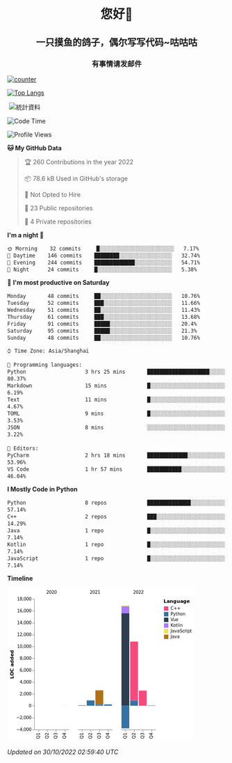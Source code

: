 

<!--
**kitUIN/kitUIN** is a ✨ _special_ ✨ repository because its `README.md` (this file) appears on your GitHub profile.

Here are some ideas to get you started:

- 🔭 I’m currently working on ...
- 🌱 I’m currently learning ...
- 👯 I’m looking to collaborate on ...
- 🤔 I’m looking for help with ...
- 💬 Ask me about ...
- 📫 How to reach me: ...
- 😄 Pronouns: ...
- ⚡ Fun fact: ...
-->
<h1 align="center">您好👋</h1>
<h2 align="center">一只摸鱼的鸽子，偶尔写写代码~咕咕咕</h2>
<h3 align="center">有事情请发邮件</h3>

[![counter](https://count.getloli.com/get/@KitUIN?theme=rule34)](https://count.getloli.com/)

[![Top Langs](https://github-readme-stats.vercel.app/api/top-langs/?username=kitUIN&show_icons=true&theme=gruvbox&locale=cn&layout=compact)](https://github.com/anuraghazra/github-readme-stats)

<p>&nbsp;<img align="center" src="https://github-readme-stats.vercel.app/api?username=kitUIN&show_icons=true&theme=gruvbox&locale=cn" alt="統計資料" /></p>


<!--START_SECTION:waka-->
![Code Time](http://img.shields.io/badge/Code%20Time-661%20hrs%2054%20mins-blue)

![Profile Views](http://img.shields.io/badge/Profile%20Views-3-blue)

**🐱 My GitHub Data** 

> 🏆 260 Contributions in the year 2022
 > 
> 📦 78.6 kB Used in GitHub's storage 
 > 
> 🚫 Not Opted to Hire
 > 
> 📜 23 Public repositories 
 > 
> 🔑 4 Private repositories  
 > 
**I'm a night 🦉** 

```text
🌞 Morning    32 commits     █░░░░░░░░░░░░░░░░░░░░░░░░   7.17% 
🌆 Daytime    146 commits    ████████░░░░░░░░░░░░░░░░░   32.74% 
🌃 Evening    244 commits    █████████████░░░░░░░░░░░░   54.71% 
🌙 Night      24 commits     █░░░░░░░░░░░░░░░░░░░░░░░░   5.38%

```
📅 **I'm most productive on Saturday** 

```text
Monday       48 commits     ██░░░░░░░░░░░░░░░░░░░░░░░   10.76% 
Tuesday      52 commits     ███░░░░░░░░░░░░░░░░░░░░░░   11.66% 
Wednesday    51 commits     ██░░░░░░░░░░░░░░░░░░░░░░░   11.43% 
Thursday     61 commits     ███░░░░░░░░░░░░░░░░░░░░░░   13.68% 
Friday       91 commits     █████░░░░░░░░░░░░░░░░░░░░   20.4% 
Saturday     95 commits     █████░░░░░░░░░░░░░░░░░░░░   21.3% 
Sunday       48 commits     ██░░░░░░░░░░░░░░░░░░░░░░░   10.76%

```


```text
⌚︎ Time Zone: Asia/Shanghai

💬 Programming languages: 
Python                   3 hrs 25 mins       ████████████████████░░░░░   80.37% 
Markdown                 15 mins             █░░░░░░░░░░░░░░░░░░░░░░░░   6.19% 
Text                     11 mins             █░░░░░░░░░░░░░░░░░░░░░░░░   4.67% 
TOML                     9 mins              █░░░░░░░░░░░░░░░░░░░░░░░░   3.53% 
JSON                     8 mins              ░░░░░░░░░░░░░░░░░░░░░░░░░   3.22%

📝 Editors: 
PyCharm                  2 hrs 18 mins       █████████████░░░░░░░░░░░░   53.96% 
VS Code                  1 hr 57 mins        ███████████░░░░░░░░░░░░░░   46.04%

```

**I Mostly Code in Python** 

```text
Python                   8 repos             ██████████████░░░░░░░░░░░   57.14% 
C++                      2 repos             ███░░░░░░░░░░░░░░░░░░░░░░   14.29% 
Java                     1 repo              █░░░░░░░░░░░░░░░░░░░░░░░░   7.14% 
Kotlin                   1 repo              █░░░░░░░░░░░░░░░░░░░░░░░░   7.14% 
JavaScript               1 repo              █░░░░░░░░░░░░░░░░░░░░░░░░   7.14%

```


**Timeline**

![Chart not found](https://raw.githubusercontent.com/kitUIN/kitUIN/main/charts/bar_graph.png) 


 *Updated on 30/10/2022 02:59:40 UTC*
<!--END_SECTION:waka-->
